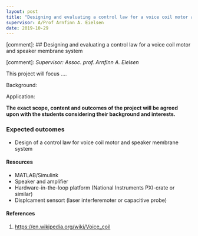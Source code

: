 ```yaml
---
layout: post
title: "Designing and evaluating a control law for a voice coil motor and speaker membrane system"
supervisor: A/Prof Arnfinn A. Eielsen
date: 2019-10-29
---
```


[comment]: ## Designing and evaluating a control law for a voice coil motor and speaker membrane system

[comment]: *Supervisor: Assoc. prof. Arnfinn A. Eielsen*



This project will focus ....

Background:

Application:

**The exact scope, content and outcomes of the project will be agreed upon with the students considering their background and interests.**

### Expected outcomes
- Design of a control law for voice coil motor and speaker membrane system


#### Resources
- MATLAB/Simulink
- Speaker and amplifier
- Hardware-in-the-loop platform (National Instruments PXI-crate or similar)
- Displcament sensort (laser interferemoter or capacitive probe)

#### References
1. https://en.wikipedia.org/wiki/Voice_coil



